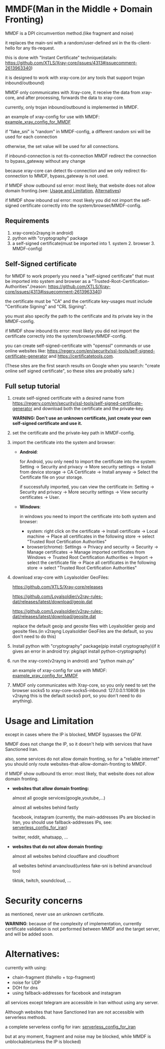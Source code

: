 # MMDF(Man in the Middle + Domain Fronting)
MMDF is a DPI circumvention method.(like fragment and noise)

it replaces the main-sni with a random/user-defined sni in the tls-client-hello for any tls-request.

this is done with "Instant Certificate" technique(datails: https://github.com/XTLS/Xray-core/issues/4313#issuecomment-2613963340)

it is designed to work with xray-core.(or any tools that support trojan inbound/outbound)

MMDF only communicates with Xray-core, it receive the data from xray-core, and after processing, forwards the data to xray-core.

currently, only trojan inbound/outbound is implemented in MMDF.

an example of xray-config for use with MMDF: [example_xray_config_for_MMDF](https://github.com/patterniha/xray_configs/blob/main/example_xray_config_for_MMDF)

if "fake_sni" is "random" in MMDF-config, a different random sni will be used for each connection

otherwise, the set value will be used for all connections.

if inbound-connection is not tls-connection MMDF redirect the connection to bypass_gateway without any change

because xray-core can detect tls-connection and we only redirect tls-connection to MMDF, bypass_gateway is not used.

if MMDF show outbound ssl error: most likely, that website does not allow domain fronting.(see: [Usage and Limitation](https://github.com/patterniha/MMDF/tree/main?tab=readme-ov-file#usage-and-limitation), [Alternatives](https://github.com/patterniha/MMDF/blob/main/README.md#alternatives))

if MMDF show inbound ssl error: most likely you did not import the self-signed certificate correctly into the system/browser/MMDF-config.


## Requirements
1. xray-core(v2rayng in android)
2. python with "cryptography" package
3. a self-signed certificate(must be imported into 1. system 2. browser 3. MMDF-config)

## Self-Signed certificate
for MMDF to work properly you need a "self-signed certificate" that must be imported into system and browser as a "Trusted-Root-Certification-Authorities".(reason: https://github.com/XTLS/Xray-core/issues/4313#issuecomment-2613963340)

the certificate must be "CA" and the certificate key-usages must include "Certificate Signing" and "CRL Signing".

you must also specify the path to the certificate and its private key in the MMDF-config.

if MMDF show inbound tls error: most likely you did not import the certificate correctly into the system/browser/MMDF-config.

you can create self-signed-certificate with "openssl" commands or use online websites like: https://regery.com/en/security/ssl-tools/self-signed-certificate-generator and https://certificatetools.com.

(These sites are the first search results on Google when you search: "create online self signed certificate", so these sites are probably safe.)

## Full setup tutorial
1. create self-signed certificate with a desired name from https://regery.com/en/security/ssl-tools/self-signed-certificate-generator and download both the certificate and the private-key.

   **WARNING: Don't use an unknown certificate, just create your own self-signed certificate and use it.**
2. set the certificate and the private-key path in MMDF-config.
3. import the certificate into the system and browser:
   * **Android**:

     for Android, you only need to import the certificate into the system:
     Setting -> Security and privacy -> More security settings -> Install from device storage -> CA Certificate -> Install anyway -> Select the Certificate file on your storage.

     if successfully imported, you can view the certificate in: Setting -> Security and privacy -> More security settings -> View security certificates -> User.

    * **Windows**:
  
      in windows you need to import the certificate into both system and browser:
      * system:
        right click on the certificate -> Install certificate -> Local machine -> Place all certificates in the following store -> select "Trusted Root Certification Authorities"
      * browser(chrome):
        Settings -> Privacy and security -> Security -> Manage certificates -> Manage imported certificates from Windows -> Trusted Root Certification Authorities -> Import -> select the certificate file -> Place all certificates in the following store -> select "Trusted Root Certification Authorities"
        
4. download xray-core with Loyalsoldier GeoFiles:

   https://github.com/XTLS/Xray-core/releases

   https://github.com/Loyalsoldier/v2ray-rules-dat/releases/latest/download/geoip.dat

   https://github.com/Loyalsoldier/v2ray-rules-dat/releases/latest/download/geosite.dat

   replace the default geoip and geosite files with Loyalsoldier geoip and geosite files.(in v2rayng Loyalsoldier GeoFiles are the default, so you don't need to do this)

5. Install python with "cryptography" package(pip install cryptography)(if it gives an error in android try: pkg/apt install python-cryptography) 

6. run the xray-core(v2rayng in android) and "python main.py"

   an example of xray-config for use with MMDF: [example_xray_config_for_MMDF](https://github.com/patterniha/xray_configs/blob/main/example_xray_config_for_MMDF)

7. MMDF only communicates with Xray-core, so you only need to set the browser socks5 to xray-core-socks5-inbound: 127.0.0.1:10808 (in v2rayng this is the default socks5 port, so you don't need to do anything).

# Usage and Limitation
except in cases where the IP is blocked, MMDF bypasses the GFW.

MMDF does not change the IP, so it doesn't help with services that have Sanctioned Iran.

also, some services do not allow domain fronting, so for a "reliable internet" you should only route websites-that-allow-domain-fronting to MMDF.

if MMDF show outbound tls error: most likely, that website does not allow domain fronting.

* **websites that allow domain fronting:**

  almost all google services(google,youtube,...)
  
  almost all websites behind fastly

  facebook, instagram (currently, the main-addresses IPs are blocked in Iran, you should use fallback-addresses IPs, see: [serverless_config_for_iran](https://github.com/patterniha/xray_configs/blob/main/serverless_config_for_iran))

  twitter, reddit, whatsapp, ...

* **websites that **do not allow** domain fronting:**

  almost all websites behind cloudflare and cloudfront

  all websites behind arvancloud(unless fake-sni is behind arvancloud too)

  tiktok, twitch, soundcloud, ...

# Security concerns
as mentioned, never use an unknown certificate.

**WARNING**: because of the complexity of implementation, currently certificate validation is not performed between MMDF and the target server, and will be added soon.

# Alternatives:
currently with using:
 * chain-fragment (tlshello + tcp-fragment)
 * noise for UDP
 * DOH for dns
 * using fallback-addresses for facebook and instagram

all services except telegram are accessible in Iran without using any server.

Although websites that have Sanctioned Iran are not accessible with serverless methods.

a complete serverless config for iran: [serverless_config_for_iran](https://github.com/patterniha/xray_configs/blob/main/serverless_config_for_iran)

but at any moment, fragment and noise may be blocked, while MMDF is unblockable(unless the IP is blocked)
